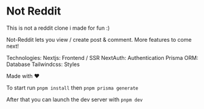 # Not Reddit

This is not a reddit clone i made for fun :)

Not-Reddit lets you view / create post & comment. More features to come next!

Technologies:
Nextjs: Frontend / SSR
NextAuth: Authentication
Prisma ORM: Database
Tailwindcss: Styles

Made with ❤️

To start run `pnpm install` then `pnpm prisma generate`

After that you can launch the dev server with `pnpm dev`
